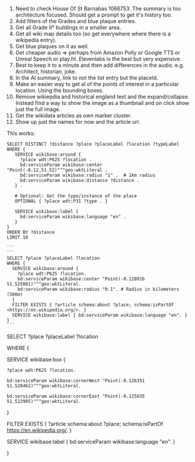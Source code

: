 1. Need to check House Of St Barnabas 1066753. The summary is too architecture focused. Should get a prompt to get it's history too.
2. Add filters of the Grades and blue plaque entries.
3. Get all Grade II\* buildings in a smaller area.
4. Get all wiki map details too (so get everywhere where there is a wikipedia entry).
5. Get blue plaques on it as well.
6. Get cheaper audio => perhaps from Amazon Polly or Google TTS or Unreal Speech or play.ht. Elevenlabs is the best but very expensive.
7. Best to keep it to a minute and then add differences in the audio. e.g. Architect, historian, joke.
8. In the AI summary, link to not the list entry but the placeId.
9. Make an easier way to get al of the points of interest in a particular location. Using the bounding boxes.
10. Remove wikiepdia and historical england text and the expand/collapse. Instead find a way to show the image as a thumbnail and on click show just the full image.
11. Get the wikidata articles as own marker cluster.
12. Show up just the names for now and the article url.

This works:

````
SELECT DISTINCT ?distance ?place ?placeLabel ?location ?typeLabel WHERE {
   SERVICE wikibase:around {
     ?place wdt:P625 ?location .
     bd:serviceParam wikibase:center "Point(-0.12,51.52)"^^geo:wktLiteral .
     bd:serviceParam wikibase:radius "1" .  # 1km radius
     bd:serviceParam wikibase:distance ?distance .
   } .

   # Optional: Get the type/instance of the place
   OPTIONAL { ?place wdt:P31 ?type . }

   SERVICE wikibase:label {
     bd:serviceParam wikibase:language "en" .
   }
}
ORDER BY ?distance
LIMIT 10

```
```
SELECT ?place ?placeLabel ?location
WHERE {
  SERVICE wikibase:around {
    ?place wdt:P625 ?location.
    bd:serviceParam wikibase:center "Point(-0.128916 51.525081)"^^geo:wktLiteral.
    bd:serviceParam wikibase:radius "0.1". # Radius in kilometers (500m)
  }
  FILTER EXISTS { ?article schema:about ?place; schema:isPartOf <https://en.wikipedia.org/>. }
  SERVICE wikibase:label { bd:serviceParam wikibase:language "en". }
}
```

````

SELECT ?place ?placeLabel ?location

WHERE {

SERVICE wikibase:box {

    ?place wdt:P625 ?location.

    bd:serviceParam wikibase:cornerWest "Point(-0.126351 51.520462)"^^geo:wktLiteral.

    bd:serviceParam wikibase:cornerEast "Point(-0.125835 51.522905)"^^geo:wktLiteral.

}

FILTER EXISTS { ?article schema:about ?place; schema:isPartOf <https://en.wikipedia.org/>. }

SERVICE wikibase:label { bd:serviceParam wikibase:language "en". }

}

```

```
